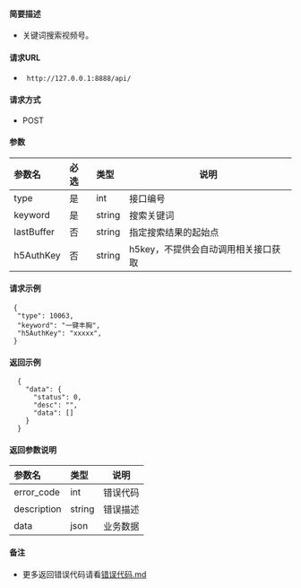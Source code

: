 
#### 简要描述

- 关键词搜索视频号。

#### 请求URL
- ` http://127.0.0.1:8888/api/`
  
#### 请求方式
- POST 

#### 参数

| 参数名        | 必选 | 类型     | 说明                   |   
|:-----------|:---|:-------|----------------------|   
| type       | 是  | int    | 接口编号                 |   
| keyword    | 是  | string | 搜索关键词                |   
| lastBuffer | 否  | string | 指定搜索结果的起始点           |   
| h5AuthKey  | 否  | string | h5key，不提供会自动调用相关接口获取 |   

#### 请求示例

```
 {
  "type": 10063,
  "keyword": "一键丰胸",
  "h5AuthKey": "xxxxx",
 } 
```

#### 返回示例 

``` 
  {
    "data": {
      "status": 0,
      "desc": "",
      "data": []
    }
  }
```

#### 返回参数说明 

| 参数名         | 类型     | 说明   |   
|:------------|:-------|------|   
| error_code  | int    | 错误代码 |   
| description | string | 错误描述 |   
| data        | json   | 业务数据 |   

#### 备注 

- 更多返回错误代码请看[错误代码.md](../错误代码.md)








